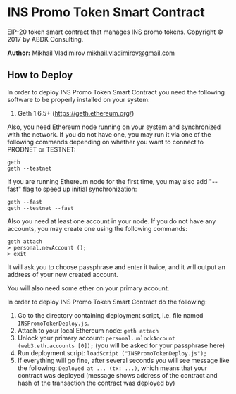 # INS Promo Token Smart Contract #

EIP-20 token smart contract that manages INS promo tokens.
Copyright © 2017 by ABDK Consulting.

**Author:** Mikhail Vladimirov <mikhail.vladimirov@gmail.com>

## How to Deploy ##

In order to deploy INS Promo Token Smart Contract you need the following
software to be properly installed on your system:

1. Geth 1.6.5+ (https://geth.ethereum.org/)

Also, you need Ethereum node running on your system and synchronized with the
network.  If you do not have one, you may run it via one of the following
commands depending on whether you want to connect to PRODNET or TESTNET:

    geth
    geth --testnet

If you are running Ethereum node for the first time, you may also add "--fast"
flag to speed up initial synchronization:

    geth --fast
    geth --testnet --fast

Also you need at least one account in your node.  If you do not have any
accounts, you may create one using the following commands:

    geth attach
    > personal.newAccount ();
    > exit

It will ask you to choose passphrase and enter it twice, and it will output an
address of your new created account.

You will also need some ether on your primary account.

In order to deploy INS Promo Token Smart Contract do the following:

1. Go to the directory containing deployment script, i.e. file named
   `INSPromoTokenDeploy.js`.
2. Attach to your local Ethereum node: `geth attach`
3. Unlock your primary account:
   `personal.unlockAccount (web3.eth.accounts [0]);` (you will be
   asked for your passphrase here)
4. Run deployment script: `loadScript ("INSPromoTokenDeploy.js");`
5. If everything will go fine, after several seconds you will see message like
   the following: `Deployed at ... (tx: ...)`,
   which means that your contract was deployed (message shows address of the
   contract and hash of the transaction the contract was deployed by)

